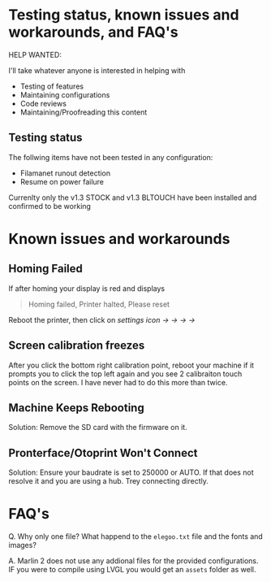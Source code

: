 # Testing status, known issues and workarounds, and FAQ's

HELP WANTED:

I'll take whatever anyone is interested in helping with

- Testing of features
- Maintaining configurations
- Code reviews 
- Maintaining/Proofreading this content 

## Testing status

The follwing items have not been tested in any configuration:

  - Filamanet runout detection
  - Resume on power failure

Currenlty only the v1.3 STOCK and v1.3 BLTOUCH have been installed and confirmed to be working

# Known issues and workarounds

## Homing Failed

If after homing your display is red and displays

> Homing failed, Printer halted, Please reset 

Reboot the printer, then click on *settings icon -> -> -> ->*
## Screen calibration freezes 

After you click the bottom right calibration point, reboot your machine if it prompts you to click the top left again and you see 2 calibraiton touch points on the screen. I have never had to do this more than twice. 

## Machine Keeps Rebooting

Solution: Remove the SD card with the firmware on it. 

## Pronterface/Otoprint Won't Connect

Solution: Ensure your baudrate is set to 250000 or AUTO. If that does not resolve it and you are using a hub. Trey connecting directly. 

# FAQ's

Q. Why only one file? What happend to the `elegoo.txt` file and the fonts and images?

A. Marlin 2 does not use any addional files for the provided configurations. IF you were to compile using LVGL you would get an `assets` folder as well. 


